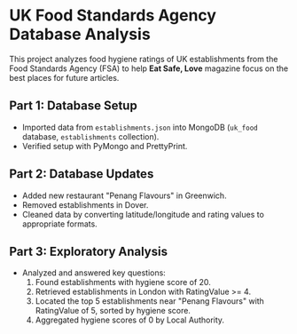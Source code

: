 # UK Food Standards Agency Database Analysis

This project analyzes food hygiene ratings of UK establishments from the Food Standards Agency (FSA) to help **Eat Safe, Love** magazine focus on the best places for future articles.

## Part 1: Database Setup
- Imported data from `establishments.json` into MongoDB (`uk_food` database, `establishments` collection).
- Verified setup with PyMongo and PrettyPrint.

## Part 2: Database Updates
- Added new restaurant "Penang Flavours" in Greenwich.
- Removed establishments in Dover.
- Cleaned data by converting latitude/longitude and rating values to appropriate formats.

## Part 3: Exploratory Analysis
- Analyzed and answered key questions:
  1. Found establishments with hygiene score of 20.
  2. Retrieved establishments in London with RatingValue >= 4.
  3. Located the top 5 establishments near "Penang Flavours" with RatingValue of 5, sorted by hygiene score.
  4. Aggregated hygiene scores of 0 by Local Authority.
